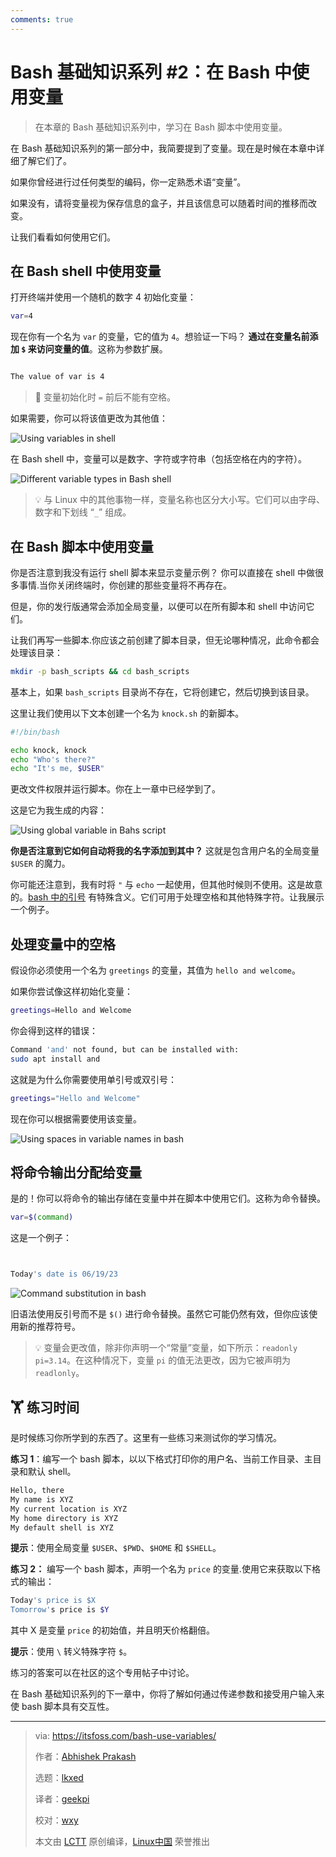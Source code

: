 ```yaml
---
comments: true
---
```


# Bash 基础知识系列 #2：在 Bash 中使用变量

> 在本章的 Bash 基础知识系列中，学习在 Bash 脚本中使用变量。

在 Bash 基础知识系列的第一部分中，我简要提到了变量。现在是时候在本章中详细了解它们了。

如果你曾经进行过任何类型的编码，你一定熟悉术语“变量”。

如果没有，请将变量视为保存信息的盒子，并且该信息可以随着时间的推移而改变。

让我们看看如何使用它们。

## 在 Bash shell 中使用变量

打开终端并使用一个随机的数字 4 初始化变量：

```Bash
var=4
```

现在你有一个名为 `var` 的变量，它的值为 `4`。想验证一下吗？ **通过在变量名前添加 `$` 来访问变量的值**。这称为参数扩展。

```Bash

The value of var is 4
```

> 🚧 变量初始化时 `=` 前后不能有空格。

如果需要，你可以将该值更改为其他值：

![Using variables in shell](https://cdn.jsdelivr.net/gh/SDNURoboticsAILab/ImageBed@master/img/resources/bash/bashUsing-variables-in-shell.png)

在 Bash shell 中，变量可以是数字、字符或字符串（包括空格在内的字符）。

![Different variable types in Bash shell](https://cdn.jsdelivr.net/gh/SDNURoboticsAILab/ImageBed@master/img/resources/bash/bash-variables-types.png)

> 💡 与 Linux 中的其他事物一样，变量名称也区分大小写。它们可以由字母、数字和下划线 “`_`” 组成。


## 在 Bash 脚本中使用变量

你是否注意到我没有运行 shell 脚本来显示变量示例？ 你可以直接在 shell 中做很多事情.当你关闭终端时，你创建的那些变量将不再存在。

但是，你的发行版通常会添加全局变量，以便可以在所有脚本和 shell 中访问它们。

让我们再写一些脚本.你应该之前创建了脚本目录，但无论哪种情况，此命令都会处理该目录：

```Bash
mkdir -p bash_scripts && cd bash_scripts
```

基本上，如果 `bash_scripts` 目录尚不存在，它将创建它，然后切换到该目录。

这里让我们使用以下文本创建一个名为 `knock.sh` 的新脚本。

```Bash
#!/bin/bash

echo knock, knock
echo "Who's there?"
echo "It's me, $USER"
```

更改文件权限并运行脚本。你在上一章中已经学到了。

这是它为我生成的内容：

![Using global variable in Bahs script](https://cdn.jsdelivr.net/gh/SDNURoboticsAILab/ImageBed@master/img/resources/bash/using-global-variable-bash-script.png)

**你是否注意到它如何自动将我的名字添加到其中？** 这就是包含用户名的全局变量 `$USER` 的魔力。

你可能还注意到，我有时将 `"` 与 `echo` 一起使用，但其他时候则不使用。这是故意的。[bash 中的引号](https://linuxhandbook.com:443/quotes-in-bash/) 有特殊含义。它们可用于处理空格和其他特殊字符。让我展示一个例子。

## 处理变量中的空格

假设你必须使用一个名为 `greetings` 的变量，其值为 `hello and welcome`。

如果你尝试像这样初始化变量：

```Bash
greetings=Hello and Welcome
```

你会得到这样的错误：

```Bash
Command 'and' not found, but can be installed with:
sudo apt install and
```

这就是为什么你需要使用单引号或双引号：

```Bash
greetings="Hello and Welcome"
```

现在你可以根据需要使用该变量。

![Using spaces in variable names in bash](https://cdn.jsdelivr.net/gh/SDNURoboticsAILab/ImageBed@master/img/resources/bash/using-spaces-in-bash-variable.png)

## 将命令输出分配给变量

是的！你可以将命令的输出存储在变量中并在脚本中使用它们。这称为命令替换。

```Bash
var=$(command)
```

这是一个例子：

```Bash


Today's date is 06/19/23

```

![Command substitution in bash](https://cdn.jsdelivr.net/gh/SDNURoboticsAILab/ImageBed@master/img/resources/bash/command-substitue-bash-variable.png)

旧语法使用反引号而不是 `$()` 进行命令替换。虽然它可能仍然有效，但你应该使用新的推荐符号。

> 💡 变量会更改值，除非你声明一个“常量”变量，如下所示：`readonly pi=3.14`。在这种情况下，变量 `pi` 的值无法更改，因为它被声明为 `readlonly`。

## 🏋️ 练习时间

是时候练习你所学到的东西了。这里有一些练习来测试你的学习情况。

**练习 1**：编写一个 bash 脚本，以以下格式打印你的用户名、当前工作目录、主目录和默认 shell。

```Bash
Hello, there
My name is XYZ
My current location is XYZ
My home directory is XYZ
My default shell is XYZ
```

**提示**：使用全局变量 `$USER`、`$PWD`、`$HOME` 和 `$SHELL`。

**练习 2：** 编写一个 bash 脚本，声明一个名为 `price` 的变量.使用它来获取以下格式的输出：

```Bash
Today's price is $X
Tomorrow's price is $Y
```

其中 X 是变量 `price` 的初始值，并且明天价格翻倍。

**提示**：使用 `\` 转义特殊字符 `$`。

练习的答案可以在社区的这个专用帖子中讨论。

在 Bash 基础知识系列的下一章中，你将了解如何通过传递参数和接受用户输入来使 bash 脚本具有交互性。


--------------------------------------------------------------------------------
>
>via: https://itsfoss.com/bash-use-variables/
>
>作者：[Abhishek Prakash](https://itsfoss.com/author/abhishek/)
>
>选题：[lkxed](https://github.com/lkxed/)
>
>译者：[geekpi](https://github.com/geekpi)
>
>校对：[wxy](https://github.com/wxy)
>
>本文由 [LCTT](https://github.com/LCTT/TranslateProject) 原创编译，[Linux中国](https://linux.net.cn/) 荣誉推出